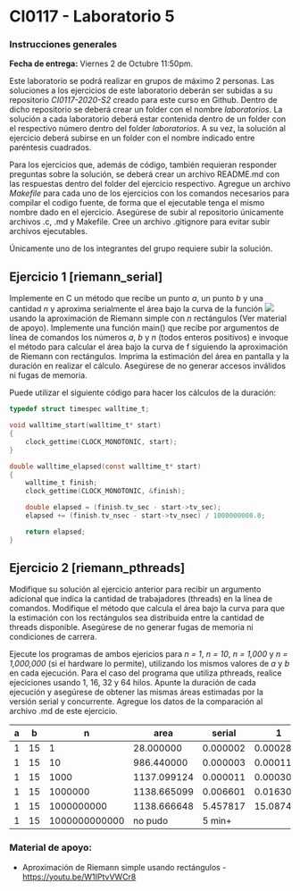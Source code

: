 # CI0117 - Laboratorio 5

### Instrucciones generales

**Fecha de entrega:** Viernes 2 de Octubre 11:50pm.

Este laboratorio se podrá realizar en grupos de máximo 2 personas.
Las soluciones a los ejercicios de este laboratorio deberán ser subidas a su repositorio *CI0117-2020-S2* creado para este curso en Github. Dentro de dicho repositorio se deberá crear un folder con el nombre *laboratorios*. La solución a cada laboratorio deberá estar contenida dentro de un folder con el respectivo número dentro del folder *laboratorios*. A su vez, la solución al ejercicio deberá subirse en un folder con el nombre indicado entre paréntesis cuadrados. 

Para los ejercicios que, además de código, también requieran responder preguntas sobre la solución, se deberá crear un archivo README.md con las respuestas dentro del folder del ejercicio respectivo.
Agregue un archivo *Makefile* para cada uno de los ejercicios con los comandos necesarios para compilar el codigo fuente, de forma que el ejecutable tenga el mismo nombre dado en el ejercicio.
Asegúrese de subir al repositorio únicamente archivos .c, .md y Makefile. Cree un archivo .gitignore para evitar subir archivos ejecutables.

Únicamente uno de los integrantes del grupo requiere subir la solución.

## Ejercicio 1 [riemann_serial]
Implemente en C un método que recibe un punto *a*, un punto *b* y una cantidad *n* y aproxima serialmente el área bajo la curva de la función <img src="https://render.githubusercontent.com/render/math?math=f(x)%20=%20x^2%20%2B1"> usando la aproximación de Riemann simple con *n* rectángulos (Ver material de apoyo).
Implemente una función main() que recibe por argumentos de línea de comandos los números *a*, *b* y *n* (todos enteros positivos) e invoque el método para calcular el área bajo la curva de f siguiendo la aproximación de Riemann con rectángulos. Imprima la estimación del área en pantalla y la duración en realizar el cálculo. Asegúrese de no generar accesos inválidos ni fugas de memoria.

Puede utilizar el siguiente código para hacer los cálculos de la duración:

```c
typedef struct timespec walltime_t;

void walltime_start(walltime_t* start)
{
	clock_gettime(CLOCK_MONOTONIC, start);
}

double walltime_elapsed(const walltime_t* start)
{
	walltime_t finish;
	clock_gettime(CLOCK_MONOTONIC, &finish);

	double elapsed = (finish.tv_sec - start->tv_sec);
	elapsed += (finish.tv_nsec - start->tv_nsec) / 1000000000.0;

	return elapsed;
}
```

## Ejercicio 2 [riemann_pthreads]
Modifique su solución al ejercicio anterior para recibir un argumento adicional que indica la cantidad de trabajadores (threads) en la línea de comandos.
Modifique el método que calcula el área bajo la curva para que la estimación con los rectángulos sea distribuida entre la cantidad de threads disponible. Asegúrese de no generar fugas de memoria ni condiciones de carrera.

Ejecute los programas de ambos ejericios para *n = 1*, *n = 10*, *n = 1,000* y *n = 1,000,000* (si el hardware lo permite), utilizando los mismos valores de *a* y *b* en cada ejecución. Para el caso del programa que utiliza pthreads, realice ejeciciones usando 1, 16, 32 y 64 hilos.
Apunte la duración de cada ejecución y asegúrese de obtener las mismas áreas estimadas por la versión serial y concurrente. Agregue los datos de la comparación al archivo .md de este ejercicio. 

| a | b | n | area | serial | 1  | 16 | 32 | 64 |
|---|---|---|---|---|---|---|---|---|
| 1 | 15 | 1  |  28.000000 |  0.000002 | 0.000286  | 0.001437  | 0.003328  | 0.005201  |
| 1 | 15 | 10  | 986.440000  |  0.000003 | 0.000118 | 0.002081  | 0.002934  | 0.007093  |
| 1 | 15 | 1000  | 1137.099124  | 0.000011  | 0.000301  |   |   |   |
| 1 | 15 | 1000000  | 1138.665099  | 0.006601  | 0.016304  |   |   |   |
| 1 | 15 | 1000000000  | 1138.666648  | 5.457817  | 15.087422  |   |   |   |
| 1 | 15 | 1000000000000  | no pudo  | 5 min+ |   |   |   |   |

### Material de apoyo:

* Aproximación de Riemann simple usando rectángulos - https://youtu.be/W1IPtvVWCr8
